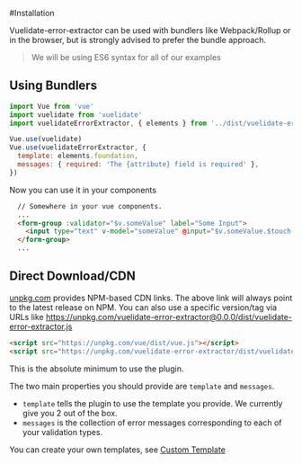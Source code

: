 #Installation

Vuelidate-error-extractor can be used with bundlers like Webpack/Rollup or in the browser, but is strongly advised to prefer the bundle approach.

> We will be using ES6 syntax for all of our examples

## Using Bundlers

```js
import Vue from 'vue'
import vuelidate from 'vuelidate'
import vuelidateErrorExtractor, { elements } from '../dist/vuelidate-error-extractor.esm'

Vue.use(vuelidate)
Vue.use(vuelidateErrorExtractor, {
  template: elements.foundation,
  messages: { required: 'The {attribute} field is required' },
})
```
Now you can use it in your components

```html
  // Somewhere in your vue components.
  ...
  <form-group :validator="$v.someValue" label="Some Input">
    <input type="text" v-model="someValue" @input="$v.someValue.$touch()">
  </form-group>
  ...
```

## Direct Download/CDN

[unpkg.com](https://unpkg.com) provides NPM-based CDN links. The above link will always point to the latest release on NPM. You can also use a specific version/tag via URLs like https://unpkg.com/vuelidate-error-extractor@0.0.0/dist/vuelidate-error-extractor.js


```html
<script src="https://unpkg.com/vue/dist/vue.js"></script>
<script src="https://unpkg.com/vuelidate-error-extractor/dist/vuelidate-error-extractor.js"></script>
```

This is the absolute minimum to use the plugin. 

The two main properties you should provide are `template` and `messages`.
 - `template` tells the plugin to use the template you provide. We currently give you 2 out of the box.
 - `messages` is the collection of error messages corresponding to each of your validation types.

You can create your own templates, see [Custom Template](custom_templates.md) 

